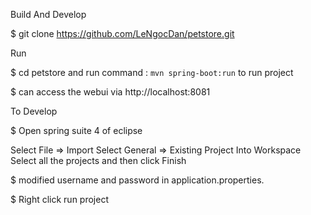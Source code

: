 Build And Develop

$ git clone https://github.com/LeNgocDan/petstore.git 

Run 

$ cd petstore and run command : `mvn spring-boot:run` to run project

$ can access the webui via http://localhost:8081

To Develop

$ Open spring suite 4 of eclipse

Select File => Import Select General => Existing Project Into Workspace Select all the projects and then click Finish

$ modified username and password in application.properties.

$ Right click run project
